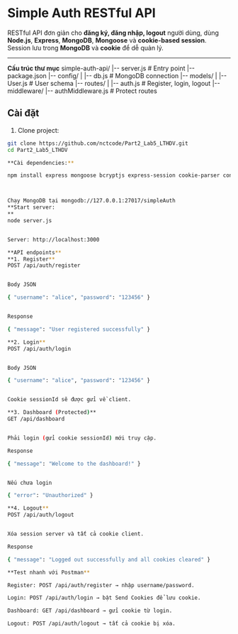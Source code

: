 # Simple Auth RESTful API

RESTful API đơn giản cho **đăng ký, đăng nhập, logout** người dùng, dùng **Node.js**, **Express**, **MongoDB**, **Mongoose** và **cookie-based session**.  
Session lưu trong **MongoDB** và **cookie** để dễ quản lý.

---
**Cấu trúc thư mục**
simple-auth-api/
|-- server.js            # Entry point
|-- package.json
|-- config/
|   |-- db.js            # MongoDB connection
|-- models/
|   |-- User.js          # User schema
|-- routes/
|   |-- auth.js          # Register, login, logout
|-- middleware/
    |-- authMiddleware.js # Protect routes


## Cài đặt

1. Clone project:

```bash
git clone https://github.com/nctcode/Part2_Lab5_LTHDV.git
cd Part2_Lab5_LTHDV

**Cài dependencies:**

npm install express mongoose bcryptjs express-session cookie-parser connect-mongo body-parser



Chạy MongoDB tại mongodb://127.0.0.1:27017/simpleAuth
**Start server:
**
node server.js


Server: http://localhost:3000

**API endpoints**
**1. Register**
POST /api/auth/register


Body JSON

{ "username": "alice", "password": "123456" }


Response

{ "message": "User registered successfully" }

**2. Login**
POST /api/auth/login


Body JSON

{ "username": "alice", "password": "123456" }


Cookie sessionId sẽ được gửi về client.

**3. Dashboard (Protected)**
GET /api/dashboard


Phải login (gửi cookie sessionId) mới truy cập.

Response

{ "message": "Welcome to the dashboard!" }


Nếu chưa login

{ "error": "Unauthorized" }

**4. Logout**
POST /api/auth/logout


Xóa session server và tất cả cookie client.

Response

{ "message": "Logged out successfully and all cookies cleared" }

**Test nhanh với Postman**

Register: POST /api/auth/register → nhập username/password.

Login: POST /api/auth/login → bật Send Cookies để lưu cookie.

Dashboard: GET /api/dashboard → gửi cookie từ login.

Logout: POST /api/auth/logout → tất cả cookie bị xóa.

